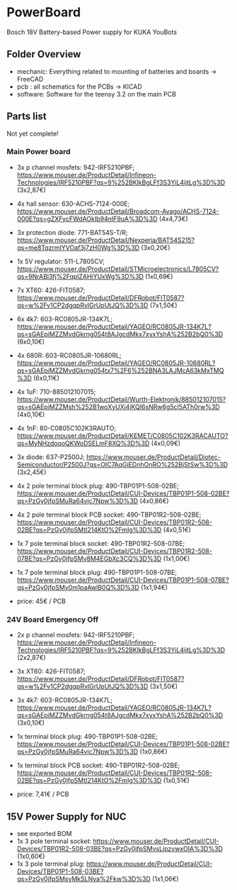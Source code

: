 # PowerBoard
Bosch 18V Battery-based Power supply for KUKA YouBots

## Folder Overview

- mechanic: Everything related to mounting of batteries and boards -> FreeCAD
- pcb     : all schematics for the PCBs -> KICAD
- software: Software for the teensy 3.2 on the main PCB

## Parts list

Not yet complete!

### Main Power board
- 3x p channel mosfets: 942-IRF5210PBF; https://www.mouser.de/ProductDetail/Infineon-Technologies/IRF5210PBF?qs=9%252BKlkBgLFf3S3YiL4ijtLg%3D%3D (3x2,87€)
- 4x hall sensor: 630-ACHS-7124-000E; https://www.mouser.de/ProductDetail/Broadcom-Avago/ACHS-7124-000E?qs=gZXFycFWdAOkIb94nIF9uA%3D%3D (4x4,73€)
- 3x protection diode: 771-BAT54S-T/R; https://www.mouser.de/ProductDetail/Nexperia/BAT54S215?qs=me8TqzrmIYVOaf3j7zH0Wg%3D%3D (3x0,20€)
- 1x 5V regulator: 511-L7805CV; https://www.mouser.de/ProductDetail/STMicroelectronics/L7805CV?qs=9NrABl3fj%2FqplZAHiYUxWg%3D%3D (1x0,69€)
- 7x XT60: 426-FIT0587; https://www.mouser.de/ProductDetail/DFRobot/FIT0587?qs=w%2Fv1CP2dgqpRvlGrUpUtJQ%3D%3D (7x1,50€)
- 6x 4k7: 603-RC0805JR-134K7L; https://www.mouser.de/ProductDetail/YAGEO/RC0805JR-134K7L?qs=sGAEpiMZZMvdGkrng054t8AJgcdMkx7xyxYshA%252B2bQ0%3D (6x0,10€)
- 4x 680R: 603-RC0805JR-10680RL; https://www.mouser.de/ProductDetail/YAGEO/RC0805JR-10680RL?qs=sGAEpiMZZMvdGkrng054tx7%2F6%252BNA3LAJMcA63kMxTMQ%3D (6x0,11€)
- 4x 1uF: 710-885012107015; https://www.mouser.de/ProductDetail/Wurth-Elektronik/885012107015?qs=sGAEpiMZZMsh%252B1woXyUXj4jKQI6sNRw6g5cI5ATh0rw%3D (4x0,10€)
- 4x 1nF: 80-C0805C102K3RAUTO; https://www.mouser.de/ProductDetail/KEMET/C0805C102K3RACAUTO?qs=MyNHzdoqoQKWoDSELmF8XQ%3D%3D (4x0,09€)
- 3x diode: 637-P2500J; https://www.mouser.de/ProductDetail/Diotec-Semiconductor/P2500J?qs=OlC7AqGiEDnhOnRO%252BjStSw%3D%3D (3x2,45€)
- 4x 2 pole terminal block plug: 490-TBP01P1-508-02BE; https://www.mouser.de/ProductDetail/CUI-Devices/TBP01P1-508-02BE?qs=PzGy0jfpSMuRa64vjc7Npw%3D%3D (4x0,86€)
- 4x 2 pole terminal block PCB socket: 490-TBP01R2-508-02BE; https://www.mouser.de/ProductDetail/CUI-Devices/TBP01R2-508-02BE?qs=PzGy0jfpSMtI214KtO%2FmIg%3D%3D (4x0,51€)
- 1x 7 pole terminal block socket: 490-TBP01R2-508-07BE; https://www.mouser.de/ProductDetail/CUI-Devices/TBP01R2-508-07BE?qs=PzGy0jfpSMv8M4EGbXc3CQ%3D%3D (1x1,00€)
- 1x 7 pole terminal block plug: 490-TBP01P1-508-07BE; https://www.mouser.de/ProductDetail/CUI-Devices/TBP01P1-508-07BE?qs=PzGy0jfpSMv0m1paAwlB0Q%3D%3D (1x1,94€)


- price: 45€ / PCB

### 24V Board Emergency Off
- 2x p channel mosfets: 942-IRF5210PBF; https://www.mouser.de/ProductDetail/Infineon-Technologies/IRF5210PBF?qs=9%252BKlkBgLFf3S3YiL4ijtLg%3D%3D (2x2,87€)
- 3x XT60: 426-FIT0587; https://www.mouser.de/ProductDetail/DFRobot/FIT0587?qs=w%2Fv1CP2dgqpRvlGrUpUtJQ%3D%3D (3x1,50€)
- 3x 4k7: 603-RC0805JR-134K7L; https://www.mouser.de/ProductDetail/YAGEO/RC0805JR-134K7L?qs=sGAEpiMZZMvdGkrng054t8AJgcdMkx7xyxYshA%252B2bQ0%3D (3x0,10€)
- 1x terminal block plug: 490-TBP01P1-508-02BE; https://www.mouser.de/ProductDetail/CUI-Devices/TBP01P1-508-02BE?qs=PzGy0jfpSMuRa64vjc7Npw%3D%3D (1x0,86€)
- 1x terminal block PCB socket: 490-TBP01R2-508-02BE; https://www.mouser.de/ProductDetail/CUI-Devices/TBP01R2-508-02BE?qs=PzGy0jfpSMtI214KtO%2FmIg%3D%3D (1x0,51€)

- price: 7,41€ / PCB

## 15V Power Supply for NUC

- see exported BOM
- 1x 3 pole terminal socket: https://www.mouser.de/ProductDetail/CUI-Devices/TBP01R2-508-03BE?qs=PzGy0jfpSMvsLipzvwxOIA%3D%3D (1x0,60€)
- 1x 3 pole terminal plug: https://www.mouser.de/ProductDetail/CUI-Devices/TBP01P1-508-03BE?qs=PzGy0jfpSMsyMkSLNya%2Fkw%3D%3D (1x1,06€)
